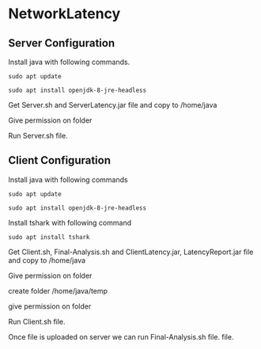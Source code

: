# NetworkLatency
## Server Configuration

Install java with following commands.

    sudo apt update

    sudo apt install openjdk-8-jre-headless

Get Server.sh and ServerLatency.jar file and copy to /home/java

Give permission on folder

Run Server.sh file.

## Client Configuration

Install java with following commands

    sudo apt update

    sudo apt install openjdk-8-jre-headless

Install tshark with following command

    sudo apt install tshark

Get Client.sh, Final-Analysis.sh and ClientLatency.jar, LatencyReport.jar file and copy to /home/java

Give permission on folder

create folder /home/java/temp

give permission on folder

Run Client.sh file.

Once file is uploaded on server we can run Final-Analysis.sh file.
 file.
